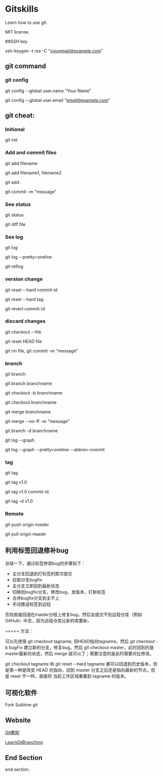 # Gitskills
Learn how to use git.

MIT license.

##SSH key

ssh-keygen -t rsa -C "youremail@example.com"

## git command

### git config
 git config --global user.name "Your Name"

 git config --global user.email "email@example.com"

## git cheat:

### Initional
git init

### Add and commit files
git add filename

git add filename1, filename2

git add .


git commit -m "message"

### See status

git status

git diff file

### See log
git log

git log --pretty=oneline

git reflog

### version change
git reset --hard commit-id

git reset --hard tag

git revert commit-id

### discard changes
git checkout --file

git reset HEAD file

git rm file, git commit -m "message"

### branch
git branch

git branch branchname

git checkout -b branchname

git checkout branchname

git merge branchname

git merge --no-ff -m "message"

git branch -d branchname

git log --graph

git log --graph --pretty=oneline --abbrev-commit

### tag
git tag

git tag v1.0

git tag v1.0 commit-id

git tag -d v1.0

### Remote 

git push origin master

git pull origin master

## 利用标签回退修补bug

总结一下，通过标签修改bug的步骤如下：

- 主分支回退到打标签的那次提交
- 拉取分支bugfix
- 主分支立即回到最新状态
- 切换到bugfix分支，修改bug，发版本，打新标签
- 合并bugfix分支到主干上
- 手动推送标签到远程

否则直接回退在master分枝上修复bug，然后会提交不到远程仓库（例如 GitHub）中去，因为远程仓库比新的库要新。

=====
方法：

可以先使用 git checkout tagname, 将HEAD指向tagname，然后 git checkout -b bugFix 建立新的分支，修复bug，然后 git checkout master，此时回到的是master最新的状态，然后 merge 就可以了；需要注意的是此时需要对比修改。

git checkout tagname 和 git reset --hard tagname 都可以回退到历史版本，但是第一种是改变 HEAD 的指向，回到 master 分支之后还是指向最新的节点。但是 reset 不一样，直接将 当前工作区域重置到 tagname 的版本。

## 可视化软件
Fork
Sublime git

## Website

[Git教程](https://www.liaoxuefeng.com/wiki/0013739516305929606dd18361248578c67b8067c8c017b000)

[LearnGitBranching](https://learngitbranching.js.org/)

## End Section

end section.
